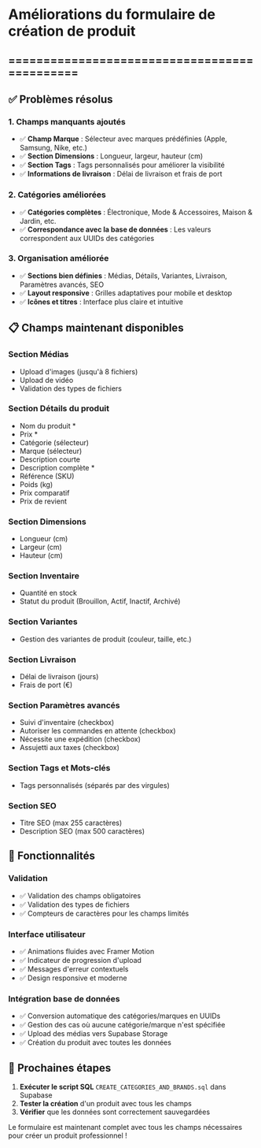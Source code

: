 # Améliorations du formulaire de création de produit
## =============================================

## ✅ Problèmes résolus

### 1. **Champs manquants ajoutés**
- ✅ **Champ Marque** : Sélecteur avec marques prédéfinies (Apple, Samsung, Nike, etc.)
- ✅ **Section Dimensions** : Longueur, largeur, hauteur (cm)
- ✅ **Section Tags** : Tags personnalisés pour améliorer la visibilité
- ✅ **Informations de livraison** : Délai de livraison et frais de port

### 2. **Catégories améliorées**
- ✅ **Catégories complètes** : Électronique, Mode & Accessoires, Maison & Jardin, etc.
- ✅ **Correspondance avec la base de données** : Les valeurs correspondent aux UUIDs des catégories

### 3. **Organisation améliorée**
- ✅ **Sections bien définies** : Médias, Détails, Variantes, Livraison, Paramètres avancés, SEO
- ✅ **Layout responsive** : Grilles adaptatives pour mobile et desktop
- ✅ **Icônes et titres** : Interface plus claire et intuitive

## 📋 Champs maintenant disponibles

### **Section Médias**
- Upload d'images (jusqu'à 8 fichiers)
- Upload de vidéo
- Validation des types de fichiers

### **Section Détails du produit**
- Nom du produit *
- Prix *
- Catégorie (sélecteur)
- Marque (sélecteur)
- Description courte
- Description complète *
- Référence (SKU)
- Poids (kg)
- Prix comparatif
- Prix de revient

### **Section Dimensions**
- Longueur (cm)
- Largeur (cm)
- Hauteur (cm)

### **Section Inventaire**
- Quantité en stock
- Statut du produit (Brouillon, Actif, Inactif, Archivé)

### **Section Variantes**
- Gestion des variantes de produit (couleur, taille, etc.)

### **Section Livraison**
- Délai de livraison (jours)
- Frais de port (€)

### **Section Paramètres avancés**
- Suivi d'inventaire (checkbox)
- Autoriser les commandes en attente (checkbox)
- Nécessite une expédition (checkbox)
- Assujetti aux taxes (checkbox)

### **Section Tags et Mots-clés**
- Tags personnalisés (séparés par des virgules)

### **Section SEO**
- Titre SEO (max 255 caractères)
- Description SEO (max 500 caractères)

## 🎯 Fonctionnalités

### **Validation**
- ✅ Validation des champs obligatoires
- ✅ Validation des types de fichiers
- ✅ Compteurs de caractères pour les champs limités

### **Interface utilisateur**
- ✅ Animations fluides avec Framer Motion
- ✅ Indicateur de progression d'upload
- ✅ Messages d'erreur contextuels
- ✅ Design responsive et moderne

### **Intégration base de données**
- ✅ Conversion automatique des catégories/marques en UUIDs
- ✅ Gestion des cas où aucune catégorie/marque n'est spécifiée
- ✅ Upload des médias vers Supabase Storage
- ✅ Création du produit avec toutes les données

## 🚀 Prochaines étapes

1. **Exécuter le script SQL** `CREATE_CATEGORIES_AND_BRANDS.sql` dans Supabase
2. **Tester la création** d'un produit avec tous les champs
3. **Vérifier** que les données sont correctement sauvegardées

Le formulaire est maintenant complet avec tous les champs nécessaires pour créer un produit professionnel !
